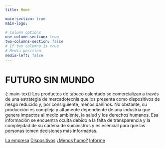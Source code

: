 ```yaml
---
title: Home

main-section: true
main-logo:

# Column options
one-column-section: true
two-columns-section: false
# If two columns is true
# Media position
media-left: false
---
```


# FUTURO SIN MUNDO

{:.main-text}
Los productos de tabaco calentado se comercializan a través de una estrategia de mercadotecnia que los presenta como dispositivos de riesgo reducido y, por consiguiente, menos dañinos. No obstante, su producción es compleja y altamente dependiente de una industria que genera impactos al medio ambiente, la salud y los derechos humanos. Esa información se encuentra oculta debido a la falta de transparencia y la complejidad de su cadena de suministros y es esencial para que las personas tomen decisiones más informadas.


[La empresa](/futurosinmundo/análisis-corporativo/)
[Dispositivos](/futurosinmundo//dispositivos-electrónicos/)
[¿Menos humo?](/futurosinmundo//¿-menos-humo-?/)
[Informe](/futurosinmundo//informe/)




